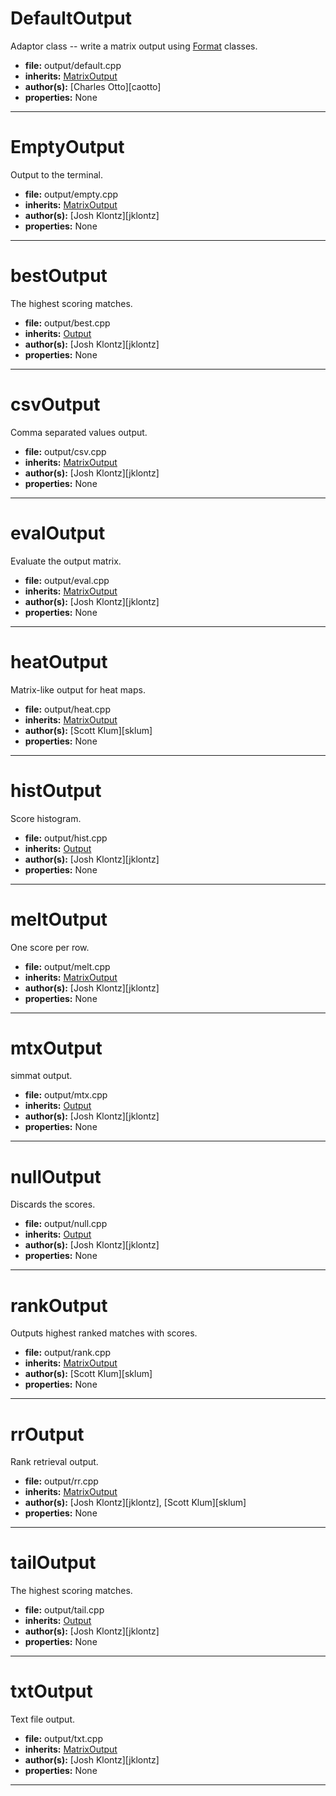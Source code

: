 # DefaultOutput

Adaptor class -- write a matrix output using [Format](../cpp_api/format/format.md) classes.
 

* **file:** output/default.cpp
* **inherits:** [MatrixOutput](../cpp_api/matrixoutput/matrixoutput.md)
* **author(s):** [Charles Otto][caotto]
* **properties:** None


---

# EmptyOutput

Output to the terminal.
 

* **file:** output/empty.cpp
* **inherits:** [MatrixOutput](../cpp_api/matrixoutput/matrixoutput.md)
* **author(s):** [Josh Klontz][jklontz]
* **properties:** None


---

# bestOutput

The highest scoring matches.
 

* **file:** output/best.cpp
* **inherits:** [Output](../cpp_api/output/output.md)
* **author(s):** [Josh Klontz][jklontz]
* **properties:** None


---

# csvOutput

Comma separated values output.
 

* **file:** output/csv.cpp
* **inherits:** [MatrixOutput](../cpp_api/matrixoutput/matrixoutput.md)
* **author(s):** [Josh Klontz][jklontz]
* **properties:** None


---

# evalOutput

Evaluate the output matrix.
 

* **file:** output/eval.cpp
* **inherits:** [MatrixOutput](../cpp_api/matrixoutput/matrixoutput.md)
* **author(s):** [Josh Klontz][jklontz]
* **properties:** None


---

# heatOutput

Matrix-like output for heat maps.
 

* **file:** output/heat.cpp
* **inherits:** [MatrixOutput](../cpp_api/matrixoutput/matrixoutput.md)
* **author(s):** [Scott Klum][sklum]
* **properties:** None


---

# histOutput

Score histogram.
 

* **file:** output/hist.cpp
* **inherits:** [Output](../cpp_api/output/output.md)
* **author(s):** [Josh Klontz][jklontz]
* **properties:** None


---

# meltOutput

One score per row.
 

* **file:** output/melt.cpp
* **inherits:** [MatrixOutput](../cpp_api/matrixoutput/matrixoutput.md)
* **author(s):** [Josh Klontz][jklontz]
* **properties:** None


---

# mtxOutput

simmat output.
 

* **file:** output/mtx.cpp
* **inherits:** [Output](../cpp_api/output/output.md)
* **author(s):** [Josh Klontz][jklontz]
* **properties:** None


---

# nullOutput

Discards the scores.
 

* **file:** output/null.cpp
* **inherits:** [Output](../cpp_api/output/output.md)
* **author(s):** [Josh Klontz][jklontz]
* **properties:** None


---

# rankOutput

Outputs highest ranked matches with scores.
 

* **file:** output/rank.cpp
* **inherits:** [MatrixOutput](../cpp_api/matrixoutput/matrixoutput.md)
* **author(s):** [Scott Klum][sklum]
* **properties:** None


---

# rrOutput

Rank retrieval output.
 

* **file:** output/rr.cpp
* **inherits:** [MatrixOutput](../cpp_api/matrixoutput/matrixoutput.md)
* **author(s):** [Josh Klontz][jklontz], [Scott Klum][sklum]
* **properties:** None


---

# tailOutput

The highest scoring matches.
 

* **file:** output/tail.cpp
* **inherits:** [Output](../cpp_api/output/output.md)
* **author(s):** [Josh Klontz][jklontz]
* **properties:** None


---

# txtOutput

Text file output.
 

* **file:** output/txt.cpp
* **inherits:** [MatrixOutput](../cpp_api/matrixoutput/matrixoutput.md)
* **author(s):** [Josh Klontz][jklontz]
* **properties:** None


---

